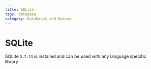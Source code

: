```yaml
---
title: SQLite
tags: database
category: Databases and Queues
---
```


# SQLite

SQLite ```3.7.13``` is installed and can be used with any language specific library
